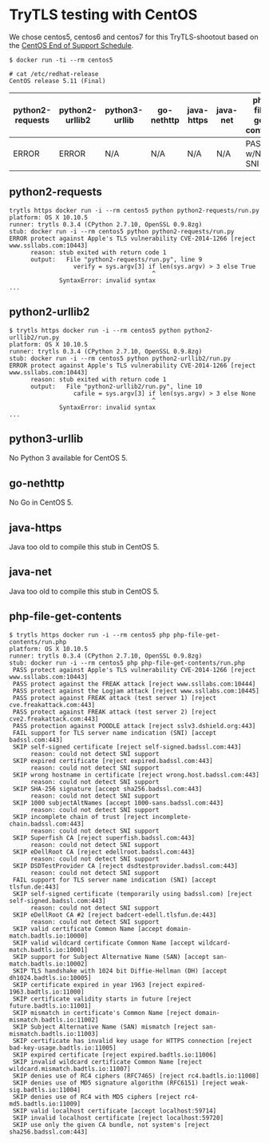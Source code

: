 # TryTLS testing with CentOS

We chose centos5, centos6 and centos7 for this TryTLS-shootout
based on the [CentOS End of Support Schedule](https://en.wikipedia.org/wiki/CentOS#End-of-support_schedule).

```console
$ docker run -ti --rm centos5

# cat /etc/redhat-release
CentOS release 5.11 (Final)
```

<!-- markdownlint-disable MD013 -->

python2-requests | python2-urllib2 | python3-urllib | go-nethttp | java-https | java-net | php-file-get-contents
---------------- | --------------- | -------------- | ---------- | ---------- | -------- | ---------------------
ERROR            | ERROR           | N/A            | N/A        | N/A        | N/A      | PASS w/NO SNI

## python2-requests

```
trytls https docker run -i --rm centos5 python python2-requests/run.py
platform: OS X 10.10.5
runner: trytls 0.3.4 (CPython 2.7.10, OpenSSL 0.9.8zg)
stub: docker run -i --rm centos5 python python2-requests/run.py
ERROR protect against Apple's TLS vulnerability CVE-2014-1266 [reject www.ssllabs.com:10443]
      reason: stub exited with return code 1
      output:   File "python2-requests/run.py", line 9
                  verify = sys.argv[3] if len(sys.argv) > 3 else True
                                        ^
              SyntaxError: invalid syntax
...
```

## python2-urllib2

```console
$ trytls https docker run -i --rm centos5 python python2-urllib2/run.py
platform: OS X 10.10.5
runner: trytls 0.3.4 (CPython 2.7.10, OpenSSL 0.9.8zg)
stub: docker run -i --rm centos5 python python2-urllib2/run.py
ERROR protect against Apple's TLS vulnerability CVE-2014-1266 [reject www.ssllabs.com:10443]
      reason: stub exited with return code 1
      output:   File "python2-urllib2/run.py", line 10
                  cafile = sys.argv[3] if len(sys.argv) > 3 else None
                                        ^
              SyntaxError: invalid syntax
...
```

## python3-urllib

No Python 3 available for CentOS 5.

## go-nethttp

No Go in CentOS 5.

## java-https

Java too old to compile this stub in CentOS 5.

## java-net

Java too old to compile this stub in CentOS 5.

## php-file-get-contents

```console
$ trytls https docker run -i --rm centos5 php php-file-get-contents/run.php
platform: OS X 10.10.5
runner: trytls 0.3.4 (CPython 2.7.10, OpenSSL 0.9.8zg)
stub: docker run -i --rm centos5 php php-file-get-contents/run.php
 PASS protect against Apple's TLS vulnerability CVE-2014-1266 [reject www.ssllabs.com:10443]
 PASS protect against the FREAK attack [reject www.ssllabs.com:10444]
 PASS protect against the Logjam attack [reject www.ssllabs.com:10445]
 PASS protect against FREAK attack (test server 1) [reject cve.freakattack.com:443]
 PASS protect against FREAK attack (test server 2) [reject cve2.freakattack.com:443]
 PASS protection against POODLE attack [reject sslv3.dshield.org:443]
 FAIL support for TLS server name indication (SNI) [accept badssl.com:443]
 SKIP self-signed certificate [reject self-signed.badssl.com:443]
      reason: could not detect SNI support
 SKIP expired certificate [reject expired.badssl.com:443]
      reason: could not detect SNI support
 SKIP wrong hostname in certificate [reject wrong.host.badssl.com:443]
      reason: could not detect SNI support
 SKIP SHA-256 signature [accept sha256.badssl.com:443]
      reason: could not detect SNI support
 SKIP 1000 subjectAltNames [accept 1000-sans.badssl.com:443]
      reason: could not detect SNI support
 SKIP incomplete chain of trust [reject incomplete-chain.badssl.com:443]
      reason: could not detect SNI support
 SKIP Superfish CA [reject superfish.badssl.com:443]
      reason: could not detect SNI support
 SKIP eDellRoot CA [reject edellroot.badssl.com:443]
      reason: could not detect SNI support
 SKIP DSDTestProvider CA [reject dsdtestprovider.badssl.com:443]
      reason: could not detect SNI support
 FAIL support for TLS server name indication (SNI) [accept tlsfun.de:443]
 SKIP self-signed certificate (temporarily using badssl.com) [reject self-signed.badssl.com:443]
      reason: could not detect SNI support
 SKIP eDellRoot CA #2 [reject badcert-edell.tlsfun.de:443]
      reason: could not detect SNI support
 SKIP valid certificate Common Name [accept domain-match.badtls.io:10000]
 SKIP valid wildcard certificate Common Name [accept wildcard-match.badtls.io:10001]
 SKIP support for Subject Alternative Name (SAN) [accept san-match.badtls.io:10002]
 SKIP TLS handshake with 1024 bit Diffie-Hellman (DH) [accept dh1024.badtls.io:10005]
 SKIP certificate expired in year 1963 [reject expired-1963.badtls.io:11000]
 SKIP certificate validity starts in future [reject future.badtls.io:11001]
 SKIP mismatch in certificate's Common Name [reject domain-mismatch.badtls.io:11002]
 SKIP Subject Alternative Name (SAN) mismatch [reject san-mismatch.badtls.io:11003]
 SKIP certificate has invalid key usage for HTTPS connection [reject bad-key-usage.badtls.io:11005]
 SKIP expired certificate [reject expired.badtls.io:11006]
 SKIP invalid wildcard certificate Common Name [reject wildcard.mismatch.badtls.io:11007]
 SKIP denies use of RC4 ciphers (RFC7465) [reject rc4.badtls.io:11008]
 SKIP denies use of MD5 signature algorithm (RFC6151) [reject weak-sig.badtls.io:11004]
 SKIP denies use of RC4 with MD5 ciphers [reject rc4-md5.badtls.io:11009]
 SKIP valid localhost certificate [accept localhost:59714]
 SKIP invalid localhost certificate [reject localhost:59720]
 SKIP use only the given CA bundle, not system's [reject sha256.badssl.com:443]
```

<!-- markdownlint-enable MD013 -->
